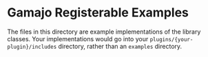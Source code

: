 # Gamajo Registerable Examples

The files in this directory are example implementations of the library classes. Your implementations would go into your `plugins/{your-plugin}/includes` directory, rather than an `examples` directory.
